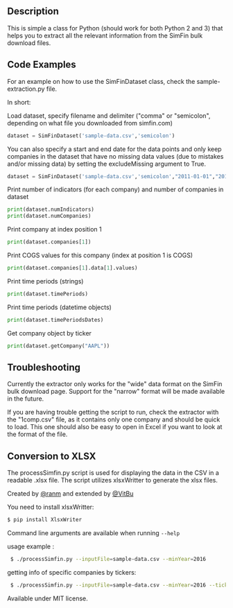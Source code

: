 ## Description

This is simple a class for Python (should work for both Python 2 and 3) that helps you to extract all the relevant information from the SimFin bulk download files.

## Code Examples

For an example on how to use the SimFinDataset class, check the sample-extraction.py file.


In short:

Load dataset, specify filename and delimiter ("comma" or "semicolon", depending on what file you downloaded from simfin.com)
```python
dataset = SimFinDataset('sample-data.csv','semicolon')
```

You can also specify a start and end date for the data points and only keep companies in the dataset that have no missing data values (due to mistakes and/or missing data) by setting the excludeMissing argument to True.
```python
dataset = SimFinDataset('sample-data.csv','semicolon',"2011-01-01","2016-12-31",True)
```

Print number of indicators (for each company) and number of companies in dataset
```python
print(dataset.numIndicators)
print(dataset.numCompanies)
```

Print company at index position 1
```python
print(dataset.companies[1])
```

Print COGS values for this company (index at position 1 is COGS)
```python
print(dataset.companies[1].data[1].values)
```

Print time periods (strings)
```python
print(dataset.timePeriods)
```

Print time periods (datetime objects)
```python
print(dataset.timePeriodsDates)
```

Get company object by ticker
```python
print(dataset.getCompany("AAPL"))
```

## Troubleshooting

Currently the extractor only works for the "wide" data format on the SimFin bulk download page. Support for the "narrow" format will be made available in the future.

If you are having trouble getting the script to run, check the extractor with the "1comp.csv" file, as it contains only one company and should be quick to load. This one should also be easy to open in Excel if you want to look at the format of the file.

## Conversion to XLSX

The processSimfin.py script is used for displaying the data in the CSV in a readable .xlsx file. The script utilizes xlsxWritter to generate the xlsx files. 

Created by <a href="https://github.com/ranm">@ranm</a> and extended by <a href="https://github.com/VitBu">@VitBu</a>

You need to install xlsxWritter:

```bash
$ pip install XlsxWriter
```


Command line arguments are available when running ```--help```

usage example : 

```bash
 $ ./processSimfin.py --inputFile=sample-data.csv --minYear=2016
 ```
 
 getting info of specific companies  by tickers: 

```bash
 $ ./processSimfin.py --inputFile=sample-data.csv --minYear=2016 --tickers=AAPL,MSFT
 ```


Available under MIT license.